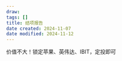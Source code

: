 ```yaml
---
draw:
tags: []
title: 结项报告
date created: 2024-11-07
date modified: 2024-11-12
---
```


价值不大！锁定苹果、英伟达、IBIT，定投即可
